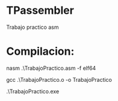# TPassembler
Trabajo practico asm
# Compilacion:
nasm .\TrabajoPractico.asm -f elf64

gcc .\TrabajoPractico.o -o TrabajoPractico

.\TrabajoPractico.exe
